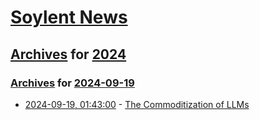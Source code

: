 # [Soylent News](../../../README.md)

## [Archives](../../index.md) for [2024](../index.md)

### [Archives](../../index.md) for [2024-09-19](index.md)

* [2024-09-19, 01:43:00](https://soylentnews.org/article.pl?sid=24/09/17/035254&from=rss) - [The Commoditization of LLMs](https://soylentnews.org/article.pl?sid=24/09/17/035254&from=rss)
